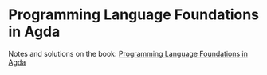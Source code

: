 # Programming Language Foundations in Agda

Notes and solutions on the book: [Programming Language Foundations in Agda](https://plfa.github.io/)
